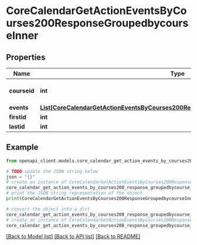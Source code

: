 # CoreCalendarGetActionEventsByCourses200ResponseGroupedbycourseInner


## Properties

Name | Type | Description | Notes
------------ | ------------- | ------------- | -------------
**courseid** | **int** | courseid | [optional] [default to null]
**events** | [**List[CoreCalendarGetActionEventsByCourses200ResponseGroupedbycourseInnerEventsInner]**](CoreCalendarGetActionEventsByCourses200ResponseGroupedbycourseInnerEventsInner.md) |  | [optional] 
**firstid** | **int** | firstid | [optional] 
**lastid** | **int** | lastid | [optional] 

## Example

```python
from openapi_client.models.core_calendar_get_action_events_by_courses200_response_groupedbycourse_inner import CoreCalendarGetActionEventsByCourses200ResponseGroupedbycourseInner

# TODO update the JSON string below
json = "{}"
# create an instance of CoreCalendarGetActionEventsByCourses200ResponseGroupedbycourseInner from a JSON string
core_calendar_get_action_events_by_courses200_response_groupedbycourse_inner_instance = CoreCalendarGetActionEventsByCourses200ResponseGroupedbycourseInner.from_json(json)
# print the JSON string representation of the object
print(CoreCalendarGetActionEventsByCourses200ResponseGroupedbycourseInner.to_json())

# convert the object into a dict
core_calendar_get_action_events_by_courses200_response_groupedbycourse_inner_dict = core_calendar_get_action_events_by_courses200_response_groupedbycourse_inner_instance.to_dict()
# create an instance of CoreCalendarGetActionEventsByCourses200ResponseGroupedbycourseInner from a dict
core_calendar_get_action_events_by_courses200_response_groupedbycourse_inner_from_dict = CoreCalendarGetActionEventsByCourses200ResponseGroupedbycourseInner.from_dict(core_calendar_get_action_events_by_courses200_response_groupedbycourse_inner_dict)
```
[[Back to Model list]](../README.md#documentation-for-models) [[Back to API list]](../README.md#documentation-for-api-endpoints) [[Back to README]](../README.md)


